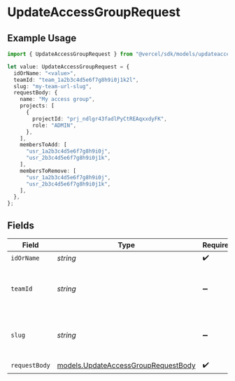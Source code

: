 # UpdateAccessGroupRequest

## Example Usage

```typescript
import { UpdateAccessGroupRequest } from "@vercel/sdk/models/updateaccessgroupop.js";

let value: UpdateAccessGroupRequest = {
  idOrName: "<value>",
  teamId: "team_1a2b3c4d5e6f7g8h9i0j1k2l",
  slug: "my-team-url-slug",
  requestBody: {
    name: "My access group",
    projects: [
      {
        projectId: "prj_ndlgr43fadlPyCtREAqxxdyFK",
        role: "ADMIN",
      },
    ],
    membersToAdd: [
      "usr_1a2b3c4d5e6f7g8h9i0j",
      "usr_2b3c4d5e6f7g8h9i0j1k",
    ],
    membersToRemove: [
      "usr_1a2b3c4d5e6f7g8h9i0j",
      "usr_2b3c4d5e6f7g8h9i0j1k",
    ],
  },
};
```

## Fields

| Field                                                                            | Type                                                                             | Required                                                                         | Description                                                                      | Example                                                                          |
| -------------------------------------------------------------------------------- | -------------------------------------------------------------------------------- | -------------------------------------------------------------------------------- | -------------------------------------------------------------------------------- | -------------------------------------------------------------------------------- |
| `idOrName`                                                                       | *string*                                                                         | :heavy_check_mark:                                                               | N/A                                                                              |                                                                                  |
| `teamId`                                                                         | *string*                                                                         | :heavy_minus_sign:                                                               | The Team identifier to perform the request on behalf of.                         | team_1a2b3c4d5e6f7g8h9i0j1k2l                                                    |
| `slug`                                                                           | *string*                                                                         | :heavy_minus_sign:                                                               | The Team slug to perform the request on behalf of.                               | my-team-url-slug                                                                 |
| `requestBody`                                                                    | [models.UpdateAccessGroupRequestBody](../models/updateaccessgrouprequestbody.md) | :heavy_check_mark:                                                               | N/A                                                                              |                                                                                  |